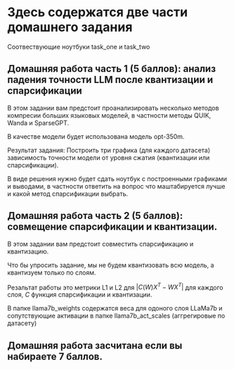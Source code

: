 # Здесь содержатся две части домашнего задания

Соотвествующие ноутбуки task_one и task_two

## Домашняя работа часть 1  (5 баллов): анализ падения точности LLM после квантизации и спарсификации


В этом задании вам предстоит проанализировать несколько методов компресии больших языковых моделей, в частности методы QUIK, Wanda и SparseGPT.

В качестве модели будет использована модель opt-350m.

Результат задания: Построить три графика (для каждого датасета) зависимость точности модели от уровня сжатия (квантизации или спарсификации).

В виде решения нужно будет сдать ноутбук с построенными графиками и выводами, в частности ответить на вопрос что маштабируется лучше и какой метод спарсификации выбрать.



## Домашняя работа часть 2  (5 баллов): совмещение спарсификации и квантизации.


В этом задании вам предстоит совместить спарсификацию и квантизацию.

Что бы упросить задание, мы не будем квантизовать всю модель, а квантизуем только по слоям.

Резальтат работы это метрики L1 и L2  для $|C(W)X^T - WX^T|$ для каждого слоя, $С$  функция спарсификации и квантизации.


В папке llama7b_weights содержатся веса для одоного слоя LLaMа7b и сопутствующие активации в папке llama7b_act_scales (аггрегировые по датасету)


## Домашняя работа засчитана если вы набираете 7 баллов.